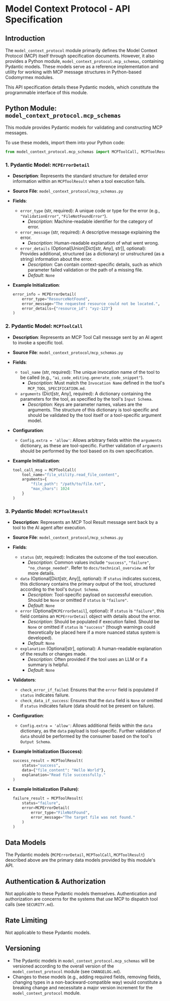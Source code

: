 # Model Context Protocol - API Specification

## Introduction

The `model_context_protocol` module primarily defines the Model Context Protocol (MCP) itself through specification documents. However, it also provides a Python module, `model_context_protocol.mcp_schemas`, containing Pydantic models. These models serve as a reference implementation and utility for working with MCP message structures in Python-based Codomyrmex modules.

This API specification details these Pydantic models, which constitute the programmable interface of this module.

## Python Module: `model_context_protocol.mcp_schemas`

This module provides Pydantic models for validating and constructing MCP messages.

To use these models, import them into your Python code:
```python
from model_context_protocol.mcp_schemas import MCPToolCall, MCPToolResult, MCPErrorDetail
```

### 1. Pydantic Model: `MCPErrorDetail`

-   **Description**: Represents the standard structure for detailed error information within an `MCPToolResult` when a tool execution fails.
-   **Source File**: `model_context_protocol/mcp_schemas.py`

-   **Fields**:
    -   `error_type` (str, required): A unique code or type for the error (e.g., `"ValidationError"`, `"FileNotFoundError"`).
        -   *Description*: Machine-readable identifier for the category of error.
    -   `error_message` (str, required): A descriptive message explaining the error.
        -   *Description*: Human-readable explanation of what went wrong.
    -   `error_details` (Optional[Union[Dict[str, Any], str]], optional): Provides additional, structured (as a dictionary) or unstructured (as a string) information about the error.
        -   *Description*: Can contain context-specific details, such as which parameter failed validation or the path of a missing file.
        -   *Default*: `None`

-   **Example Initialization**:
    ```python
    error_info = MCPErrorDetail(
        error_type="ResourceNotFound",
        error_message="The requested resource could not be located.",
        error_details={"resource_id": "xyz-123"}
    )
    ```

### 2. Pydantic Model: `MCPToolCall`

-   **Description**: Represents an MCP Tool Call message sent by an AI agent to invoke a specific tool.
-   **Source File**: `model_context_protocol/mcp_schemas.py`

-   **Fields**:
    -   `tool_name` (str, required): The unique invocation name of the tool to be called (e.g., `"ai_code_editing.generate_code_snippet"`).
        -   *Description*: Must match the `Invocation Name` defined in the tool's `MCP_TOOL_SPECIFICATION.md`.
    -   `arguments` (Dict[str, Any], required): A dictionary containing the parameters for the tool, as specified by the tool's `Input Schema`.
        -   *Description*: Keys are parameter names, values are the arguments. The structure of this dictionary is tool-specific and should be validated by the tool itself or a tool-specific argument model.

-   **Configuration**:
    -   `Config.extra = 'allow'`: Allows arbitrary fields within the `arguments` dictionary, as these are tool-specific. Further validation of `arguments` should be performed by the tool based on its own specification.

-   **Example Initialization**:
    ```python
    tool_call_msg = MCPToolCall(
        tool_name="file_utility.read_file_content",
        arguments={
            "file_path": "/path/to/file.txt",
            "max_chars": 1024
        }
    )
    ```

### 3. Pydantic Model: `MCPToolResult`

-   **Description**: Represents an MCP Tool Result message sent back by a tool to the AI agent after execution.
-   **Source File**: `model_context_protocol/mcp_schemas.py`

-   **Fields**:
    -   `status` (str, required): Indicates the outcome of the tool execution.
        -   *Description*: Common values include `"success"`, `"failure"`, `"no_change_needed"`. Refer to `docs/technical_overview.md` for more details.
    -   `data` (Optional[Dict[str, Any]], optional): If `status` indicates success, this dictionary contains the primary output of the tool, structured according to the tool's `Output Schema`.
        -   *Description*: Tool-specific payload on successful execution. Should be `None` or omitted if `status` is `"failure"`.
        -   *Default*: `None`
    -   `error` (Optional[`MCPErrorDetail`], optional): If `status` is `"failure"`, this field contains an `MCPErrorDetail` object with details about the error.
        -   *Description*: Should be populated if execution failed. Should be `None` or omitted if `status` is `"success"` (though warnings could theoretically be placed here if a more nuanced status system is developed).
        -   *Default*: `None`
    -   `explanation` (Optional[str], optional): A human-readable explanation of the results or changes made.
        -   *Description*: Often provided if the tool uses an LLM or if a summary is helpful.
        -   *Default*: `None`

-   **Validators**:
    -   `check_error_if_failed`: Ensures that the `error` field is populated if `status` indicates failure.
    -   `check_data_if_success`: Ensures that the `data` field is `None` or omitted if `status` indicates failure (data should not be present on failure).

-   **Configuration**:
    -   `Config.extra = 'allow'`: Allows additional fields within the `data` dictionary, as the `data` payload is tool-specific. Further validation of `data` should be performed by the consumer based on the tool's `Output Schema`.

-   **Example Initialization (Success)**:
    ```python
    success_result = MCPToolResult(
        status="success",
        data={"file_content": "Hello World"},
        explanation="Read file successfully."
    )
    ```

-   **Example Initialization (Failure)**:
    ```python
    failure_result = MCPToolResult(
        status="failure",
        error=MCPErrorDetail(
            error_type="FileNotFound",
            error_message="The target file was not found."
        )
    )
    ```

## Data Models

The Pydantic models (`MCPErrorDetail`, `MCPToolCall`, `MCPToolResult`) described above are the primary data models provided by this module's API.

## Authentication & Authorization

Not applicable to these Pydantic models themselves. Authentication and authorization are concerns for the systems that *use* MCP to dispatch tool calls (see `SECURITY.md`).

## Rate Limiting

Not applicable to these Pydantic models.

## Versioning

-   The Pydantic models in `model_context_protocol.mcp_schemas` will be versioned according to the overall version of the `model_context_protocol` module (see `CHANGELOG.md`).
-   Changes to these models (e.g., adding required fields, removing fields, changing types in a non-backward-compatible way) would constitute a breaking change and necessitate a major version increment for the `model_context_protocol` module. 
